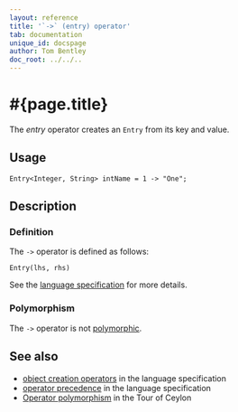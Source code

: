 ```yaml
---
layout: reference
title: '`->` (entry) operator'
tab: documentation
unique_id: docspage
author: Tom Bentley
doc_root: ../../..
---
```


# #{page.title}

The *entry* operator creates an `Entry` from its key and value.

## Usage 

    Entry<Integer, String> intName = 1 -> "One";

## Description


### Definition

The `->` operator is defined as follows:

<!-- check:none -->
    Entry(lhs, rhs)

See the [language specification](#{page.doc_root}/#{site.urls.spec_relative}#constructors) for 
more details.

### Polymorphism

The `->` operator is not [polymorphic](#{page.doc_root}/reference/operator/operator-polymorphism). 

## See also

* [object creation operators](#{page.doc_root}/#{site.urls.spec_relative}#constructors) in the 
  language specification
* [operator precedence](#{page.doc_root}/#{site.urls.spec_relative}#operatorprecedence) in the 
  language specification
* [Operator polymorphism](#{page.doc_root}/tour/language-module/#operator_polymorphism) 
  in the Tour of Ceylon


